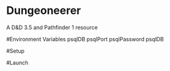 # Dungeoneerer
A D&amp;D 3.5 and Pathfinder 1 resource

#Environment Variables
psqlDB
psqlPort
psqlPassword
psqlDB

#Setup

#Launch